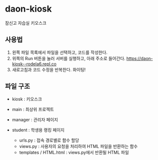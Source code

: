 # daon-kiosk
잠신고 자습실 키오스크

## 사용법
1. 왼쪽 파일 목록에서 파일을 선택하고, 코드를 작성한다.
2. 위쪽의 Run 버튼을 눌러 서버를 실행하고, 아래 주소로 들어간다. https://daon-kiosk--rodela6.repl.co
3. 새로고침과 코드 수정을 반복한다. 화이팅!

## 파일 구조
- kiosk : 키오스크 
- main : 최상위 프로젝트
- manager : 관리자 페이지
- student : 학생용 랭킹 페이지

  - urls.py : 접속 경로별로 함수 할당
  - views.py : 사용자의 요청을 처리하여 HTML 파일을 반환하는 함수
  - templates / HTML.html : views.py에서 반환될 HTML 파일
